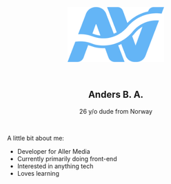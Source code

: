 <p align="center">
    <img src="./logo.svg" height="128" />
    <div>&nbsp;</div>
    <h2 align="center">Anders B. A.</h2>
    <p align="center">26 y/o dude from Norway</p>
</p>
&nbsp;

A little bit about me:
* Developer for Aller Media
* Currently primarily doing front-end
* Interested in anything tech
* Loves learning